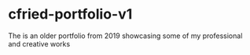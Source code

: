 # cfried-portfolio-v1
The is an older portfolio from 2019 showcasing some of my professional and creative works
